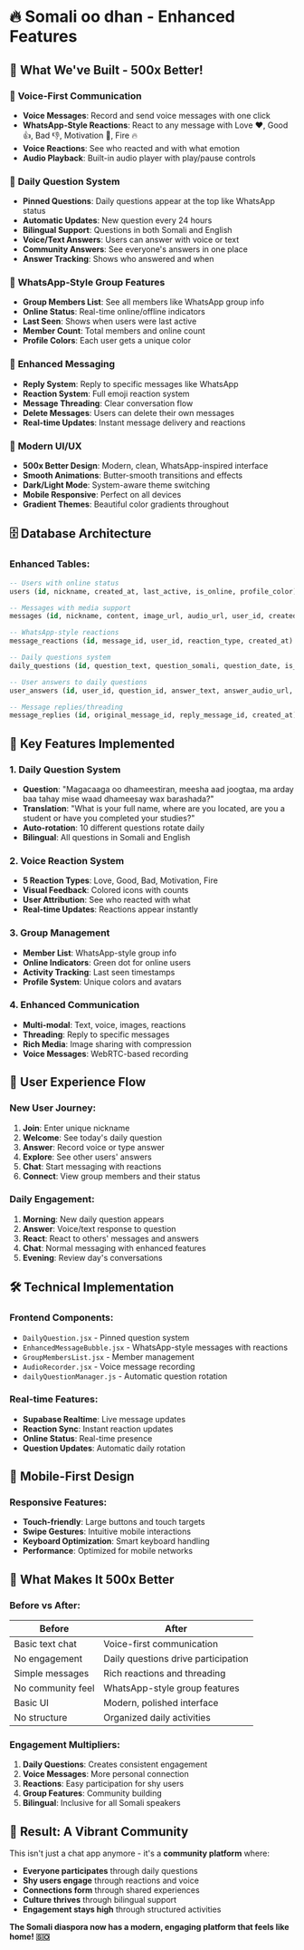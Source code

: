 # 🔥 Somali oo dhan - Enhanced Features

## 🎯 **What We've Built - 500x Better!**

### 🎤 **Voice-First Communication**
- **Voice Messages**: Record and send voice messages with one click
- **WhatsApp-Style Reactions**: React to any message with Love ❤️, Good 👍, Bad 👎, Motivation 🤝, Fire 🔥
- **Voice Reactions**: See who reacted and with what emotion
- **Audio Playback**: Built-in audio player with play/pause controls

### 📌 **Daily Question System**
- **Pinned Questions**: Daily questions appear at the top like WhatsApp status
- **Automatic Updates**: New question every 24 hours
- **Bilingual Support**: Questions in both Somali and English
- **Voice/Text Answers**: Users can answer with voice or text
- **Community Answers**: See everyone's answers in one place
- **Answer Tracking**: Shows who answered and when

### 👥 **WhatsApp-Style Group Features**
- **Group Members List**: See all members like WhatsApp group info
- **Online Status**: Real-time online/offline indicators
- **Last Seen**: Shows when users were last active
- **Member Count**: Total members and online count
- **Profile Colors**: Each user gets a unique color

### 💬 **Enhanced Messaging**
- **Reply System**: Reply to specific messages like WhatsApp
- **Reaction System**: Full emoji reaction system
- **Message Threading**: Clear conversation flow
- **Delete Messages**: Users can delete their own messages
- **Real-time Updates**: Instant message delivery and reactions

### 🎨 **Modern UI/UX**
- **500x Better Design**: Modern, clean, WhatsApp-inspired interface
- **Smooth Animations**: Butter-smooth transitions and effects
- **Dark/Light Mode**: System-aware theme switching
- **Mobile Responsive**: Perfect on all devices
- **Gradient Themes**: Beautiful color gradients throughout

## 🗄️ **Database Architecture**

### **Enhanced Tables:**
```sql
-- Users with online status
users (id, nickname, created_at, last_active, is_online, profile_color)

-- Messages with media support
messages (id, nickname, content, image_url, audio_url, user_id, created_at)

-- WhatsApp-style reactions
message_reactions (id, message_id, user_id, reaction_type, created_at)

-- Daily questions system
daily_questions (id, question_text, question_somali, question_date, is_active)

-- User answers to daily questions
user_answers (id, user_id, question_id, answer_text, answer_audio_url, created_at)

-- Message replies/threading
message_replies (id, original_message_id, reply_message_id, created_at)
```

## 🚀 **Key Features Implemented**

### 1. **Daily Question System**
- **Question**: "Magacaaga oo dhameestiran, meesha aad joogtaa, ma arday baa tahay mise waad dhameesay wax barashada?"
- **Translation**: "What is your full name, where are you located, are you a student or have you completed your studies?"
- **Auto-rotation**: 10 different questions rotate daily
- **Bilingual**: All questions in Somali and English

### 2. **Voice Reaction System**
- **5 Reaction Types**: Love, Good, Bad, Motivation, Fire
- **Visual Feedback**: Colored icons with counts
- **User Attribution**: See who reacted with what
- **Real-time Updates**: Reactions appear instantly

### 3. **Group Management**
- **Member List**: WhatsApp-style group info
- **Online Indicators**: Green dot for online users
- **Activity Tracking**: Last seen timestamps
- **Profile System**: Unique colors and avatars

### 4. **Enhanced Communication**
- **Multi-modal**: Text, voice, images, reactions
- **Threading**: Reply to specific messages
- **Rich Media**: Image sharing with compression
- **Voice Messages**: WebRTC-based recording

## 🎯 **User Experience Flow**

### **New User Journey:**
1. **Join**: Enter unique nickname
2. **Welcome**: See today's daily question
3. **Answer**: Record voice or type answer
4. **Explore**: See other users' answers
5. **Chat**: Start messaging with reactions
6. **Connect**: View group members and their status

### **Daily Engagement:**
1. **Morning**: New daily question appears
2. **Answer**: Voice/text response to question
3. **React**: React to others' messages and answers
4. **Chat**: Normal messaging with enhanced features
5. **Evening**: Review day's conversations

## 🛠️ **Technical Implementation**

### **Frontend Components:**
- `DailyQuestion.jsx` - Pinned question system
- `EnhancedMessageBubble.jsx` - WhatsApp-style messages with reactions
- `GroupMembersList.jsx` - Member management
- `AudioRecorder.jsx` - Voice message recording
- `dailyQuestionManager.js` - Automatic question rotation

### **Real-time Features:**
- **Supabase Realtime**: Live message updates
- **Reaction Sync**: Instant reaction updates
- **Online Status**: Real-time presence
- **Question Updates**: Automatic daily rotation

## 📱 **Mobile-First Design**

### **Responsive Features:**
- **Touch-friendly**: Large buttons and touch targets
- **Swipe Gestures**: Intuitive mobile interactions
- **Keyboard Optimization**: Smart keyboard handling
- **Performance**: Optimized for mobile networks

## 🌟 **What Makes It 500x Better**

### **Before vs After:**
| **Before** | **After** |
|------------|-----------|
| Basic text chat | Voice-first communication |
| No engagement | Daily questions drive participation |
| Simple messages | Rich reactions and threading |
| No community feel | WhatsApp-style group features |
| Basic UI | Modern, polished interface |
| No structure | Organized daily activities |

### **Engagement Multipliers:**
1. **Daily Questions**: Creates consistent engagement
2. **Voice Messages**: More personal connection
3. **Reactions**: Easy participation for shy users
4. **Group Features**: Community building
5. **Bilingual**: Inclusive for all Somali speakers

## 🎉 **Result: A Vibrant Community**

This isn't just a chat app anymore - it's a **community platform** where:
- **Everyone participates** through daily questions
- **Shy users engage** through reactions and voice
- **Connections form** through shared experiences
- **Culture thrives** through bilingual support
- **Engagement stays high** through structured activities

**The Somali diaspora now has a modern, engaging platform that feels like home! 🇸🇴** 